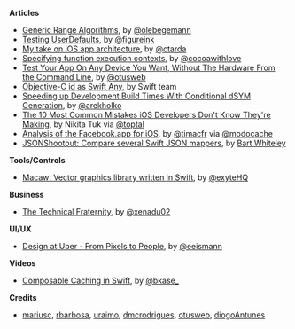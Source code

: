 
**Articles**

* [Generic Range Algorithms](https://oleb.net/blog/2016/10/generic-range-algorithms/), by [@olebegemann](https://twitter.com/olebegemann)
* [Testing UserDefaults](http://www.figure.ink/blog/2016/10/15/testing-userdefaults), by [@figureink](https://twitter.com/figureink)
* [My take on iOS app architecture](http://ctarda.com/2016/10/my-take-on-ios-app-architecture/), by [@ctarda](https://twitter.com/ctarda)
* [Specifying function execution contexts](https://www.cocoawithlove.com/blog/specifying-execution-contexts.html), by [@cocoawithlove](https://twitter.com/cocoawithlove)
* [Test Your App On Any Device You Want, Without The Hardware From the Command Line](http://www.mobdesignapps.fr/blog/2016/10/10/running-your-tests-on-aws-device-farm-from-the-command-line), by [@otusweb](https://twitter.com/otusweb)
* [Objective-C id as Swift Any](https://developer.apple.com/swift/blog/?id=39), by Swift team
* [Speeding up Development Build Times With Conditional dSYM Generation](http://holko.pl/2016/10/18/dsym-debug/), by [@arekholko](https://twitter.com/arekholko)
* [The 10 Most Common Mistakes iOS Developers Don't Know They're Making](https://www.toptal.com/ios/top-ios-development-mistakes), by Nikita Tuk via [@toptal](https://twitter.com/toptal)
* [Analysis of the Facebook.app for iOS](http://blog.timac.org/?p=1303), by [@timacfr](https://twitter.com/timacfr) via [@modocache](https://twitter.com/modocache)
* [JSONShootout: Compare several Swift JSON mappers](https://github.com/bwhiteley/JSONShootout), by [Bart Whiteley](https://twitter.com/bwhiteley)


**Tools/Controls**

* [Macaw: Vector graphics library written in Swift](https://github.com/exyte/Macaw), by [@exyteHQ](https://twitter.com/exyteHQ)

**Business**

* [The Technical Fraternity](http://www.russbishop.net/the-technical-fraternity), by [@xenadu02](https://twitter.com/xenadu02)

**UI/UX**

* [Design at Uber - From Pixels to People](https://medium.com/uber-design/from-pixels-to-people-2a90dafac25d), by [@eeismann](https://twitter.com/eeismann)

**Videos**

* [Composable Caching in Swift](https://www.youtube.com/watch?v=8uqXuEZLyUU), by [@bkase_](https://twitter.com/bkase_)

**Credits**

* [mariusc](https://mariusc.github.com), [rbarbosa](https://github.com/rbarbosa), [uraimo](https://github.com/uraimo), [dmcrodrigues](https://github.com/dmcrodrigues), [otusweb](https://github.com/otusweb), [diogoAntunes](https://github.com/diogoAntunes) 

